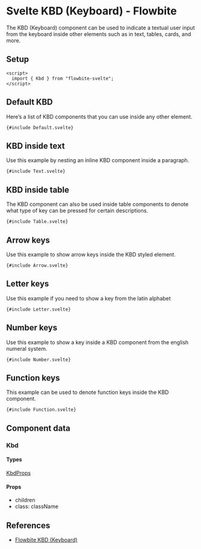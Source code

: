# Svelte KBD (Keyboard) - Flowbite


The KBD (Keyboard) component can be used to indicate a textual user input from the keyboard inside other elements such as in text, tables, cards, and more.

## Setup

```svelte
<script>
  import { Kbd } from "flowbite-svelte";
</script>
```

## Default KBD

Here’s a list of KBD components that you can use inside any other element.

```svelte
{#include Default.svelte}
```

## KBD inside text

Use this example by nesting an inline KBD component inside a paragraph.

```svelte
{#include Text.svelte}
```

## KBD inside table

The KBD component can also be used inside table components to denote what type of key can be pressed for certain descriptions.

```svelte
{#include Table.svelte}
```

## Arrow keys

Use this example to show arrow keys inside the KBD styled element.

```svelte
{#include Arrow.svelte}
```

## Letter keys

Use this example if you need to show a key from the latin alphabet

```svelte
{#include Letter.svelte}
```

## Number keys

Use this example to show a key inside a KBD component from the english numeral system.

```svelte
{#include Number.svelte}
```

## Function keys

This example can be used to denote function keys inside the KBD component.

```svelte
{#include Function.svelte}
```

## Component data

### Kbd

#### Types

[KbdProps](https://github.com/themesberg/flowbite-svelte/blob/main/src/lib/types.ts#L1009)

#### Props

- children
- class: className


## References

- [Flowbite KBD (Keyboard)](https://flowbite.com/docs/components/kbd/)


